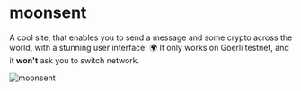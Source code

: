 # moonsent
A cool site, that enables you to send a message and some crypto across the world, with a stunning user interface! :earth_africa: It only works on Göerli testnet, and it **won't** ask you to switch network.

![moonsent](https://user-images.githubusercontent.com/64548958/194757630-322a5175-7b8d-4a63-9bba-472d781bc8f4.png)

